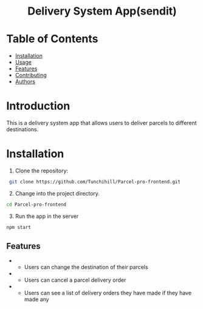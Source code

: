<h1 align="center">Delivery System App(sendit)</h1>

# Table of Contents
- [Installation](##Installation)
- [Usage](##Usage)
- [Features](##Features)
- [Contributing](##Contributing)
- [Authors](##Authors)

# Introduction
This is a delivery system app that allows users to deliver parcels to different destinations.

# Installation
1. Clone the repository:
```bash
 git clone https://github.com/Tunchihill/Parcel-pro-frontend.git
```


2. Change into the project directory.

```bash
cd Parcel-pro-frontend
```

3. Run the app in the server

```bash
npm start
```

## Features

- * Users can change the destination of their parcels
- * Users can cancel a parcel delivery order
- * Users can see a list of delivery orders they have made if they have made any

